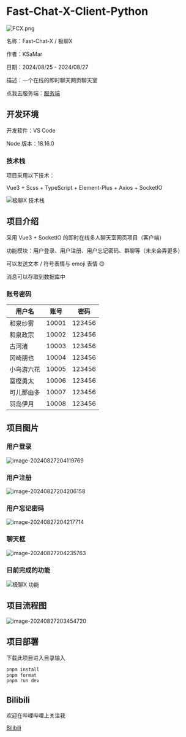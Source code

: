 # Fast-Chat-X-Client-Python

![FCX.png](images/FCX.png)

名称：Fast-Chat-X / 极聊X

作者：KSaMar

日期：2024/08/25 - 2024/08/27

描述：一个在线的即时聊天网页聊天室

点我去服务端：[服务端](https://github.com/baobaoJK/Fast-Chat-X-Server-Python)



## 开发环境

开发软件：VS Code

Node 版本：18.16.0

### 技术栈

项目采用以下技术：

Vue3 + Scss + TypeScript + Element-Plus + Axios + SocketIO

![极聊X 技术栈](images/%E6%9E%81%E8%81%8AX%20%E6%8A%80%E6%9C%AF%E6%A0%88.png)

## 项目介绍

采用 Vue3 + SocketIO 的即时在线多人聊天室网页项目（客户端）

功能模块：用户登录、用户注册、用户忘记密码、群聊等（未来会弄更多）

可以发送文本 / 符号表情与 emoji 表情 😊

消息可以存取到数据库中



### 账号密码

| 用户名     | 账号  | 密码   |
| ---------- | ----- | ------ |
| 和泉纱雾   | 10001 | 123456 |
| 和泉政宗   | 10002 | 123456 |
| 古河渚     | 10003 | 123456 |
| 冈崎朋也   | 10004 | 123456 |
| 小鸟游六花 | 10005 | 123456 |
| 富樫勇太   | 10006 | 123456 |
| 可儿那由多 | 10007 | 123456 |
| 羽岛伊月   | 10008 | 123456 |



## 项目图片

### 用户登录

![image-20240827204119769](images/image-20240827204119769.png)

### 用户注册

![image-20240827204206158](images/image-20240827204206158.png)

### 用户忘记密码

![image-20240827204217714](images/image-20240827204217714.png)

### 聊天框

![image-20240827204235763](images/image-20240827204235763.png)

### 目前完成的功能

![极聊X 功能](images/%E6%9E%81%E8%81%8AX%20%E5%8A%9F%E8%83%BD.png)

## 项目流程图

![image-20240827203454720](images/image-20240827203454720.png)

## 项目部署

下载此项目进入目录输入

```bash
pnpm install
pnpm format
pnpm run dev
```



## Bilibili

欢迎在哔哩哔哩上关注我

[Bilibili](https://space.bilibili.com/51110915)
